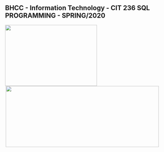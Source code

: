 ## BHCC - Information Technology - CIT 236 SQL PROGRAMMING - SPRING/2020

<img align="left" width="300" height="200" src="https://bluemetrica.co.uk/wp-content/uploads/2017/09/oracle-relacyjne-bazy-danych.png">

<p align="center">
  <img width="500" height="200" src="https://services.jsatech.com/custom/cached/104/images/header_image.jpg">
</p>
